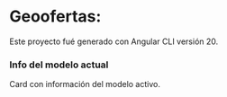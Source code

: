 # Geoofertas:

Este proyecto fué generado con Angular CLI versión 20.

### Info del modelo actual
Card con información del modelo activo.